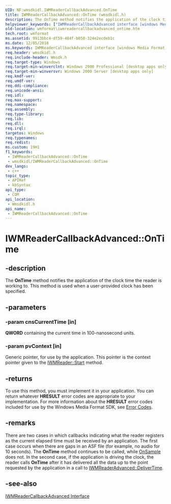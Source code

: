 ```yaml
---
UID: NF:wmsdkidl.IWMReaderCallbackAdvanced.OnTime
title: IWMReaderCallbackAdvanced::OnTime (wmsdkidl.h)
description: The OnTime method notifies the application of the clock time the reader is working to. This method is used when a user-provided clock has been specified.
helpviewer_keywords: ["IWMReaderCallbackAdvanced interface [windows Media Format]","OnTime method","IWMReaderCallbackAdvanced.OnTime","IWMReaderCallbackAdvanced::OnTime","IWMReaderCallbackAdvancedOnTime","OnTime","OnTime method [windows Media Format]","OnTime method [windows Media Format]","IWMReaderCallbackAdvanced interface","wmformat.iwmreadercallbackadvanced_ontime","wmsdkidl/IWMReaderCallbackAdvanced::OnTime"]
old-location: wmformat\iwmreadercallbackadvanced_ontime.htm
tech.root: wmformat
ms.assetid: 9913bbc4-df59-484f-b050-324e2ecdeb1c
ms.date: 12/05/2018
ms.keywords: IWMReaderCallbackAdvanced interface [windows Media Format],OnTime method, IWMReaderCallbackAdvanced.OnTime, IWMReaderCallbackAdvanced::OnTime, IWMReaderCallbackAdvancedOnTime, OnTime, OnTime method [windows Media Format], OnTime method [windows Media Format],IWMReaderCallbackAdvanced interface, wmformat.iwmreadercallbackadvanced_ontime, wmsdkidl/IWMReaderCallbackAdvanced::OnTime
req.header: wmsdkidl.h
req.include-header: Wmsdk.h
req.target-type: Windows
req.target-min-winverclnt: Windows 2000 Professional [desktop apps only],Windows Media Format 7 SDK, or later versions of the SDK
req.target-min-winversvr: Windows 2000 Server [desktop apps only]
req.kmdf-ver: 
req.umdf-ver: 
req.ddi-compliance: 
req.unicode-ansi: 
req.idl: 
req.max-support: 
req.namespace: 
req.assembly: 
req.type-library: 
req.lib: 
req.dll: 
req.irql: 
targetos: Windows
req.typenames: 
req.redist: 
ms.custom: 19H1
f1_keywords:
 - IWMReaderCallbackAdvanced::OnTime
 - wmsdkidl/IWMReaderCallbackAdvanced::OnTime
dev_langs:
 - c++
topic_type:
 - APIRef
 - kbSyntax
api_type:
 - COM
api_location:
 - Wmsdkidl.h
api_name:
 - IWMReaderCallbackAdvanced::OnTime
---
```


# IWMReaderCallbackAdvanced::OnTime


## -description

The <b>OnTime</b> method notifies the application of the clock time the reader is working to. This method is used when a user-provided clock has been specified.

## -parameters

### -param cnsCurrentTime [in]

<b>QWORD</b> containing the current time in 100-nanosecond units.

### -param pvContext [in]

Generic pointer, for use by the application. This pointer is the context pointer given to the <a href="/windows/desktop/api/wmsdkidl/nf-wmsdkidl-iwmreader-start">IWMReader::Start</a> method.

## -returns

To use this method, you must implement it in your application. You can return whatever <b>HRESULT</b> error codes are appropriate to your implementation. For more information about the <b>HRESULT</b> error codes included for use by the Windows Media Format SDK, see <a href="/windows/desktop/wmformat/error-codes">Error Codes</a>.

## -remarks

There are two cases in which callbacks indicating what the reader registers as the current elapsed time must be received by an application. The first case occurs when there are gaps in an ASF file (for example, no audio for 10 seconds). The <b>OnTime</b> method continues to be called, while <a href="/windows/desktop/api/wmsdkidl/nf-wmsdkidl-iwmreadercallback-onsample">OnSample</a> does not. In the second case, if the application is driving the clock, the reader calls <b>OnTime</b> after it has delivered all the data up to the point requested by the application in a call to <a href="/windows/desktop/api/wmsdkidl/nf-wmsdkidl-iwmreaderadvanced-delivertime">IWMReaderAdvanced::DeliverTime</a>.

## -see-also

<a href="/windows/desktop/api/wmsdkidl/nn-wmsdkidl-iwmreadercallbackadvanced">IWMReaderCallbackAdvanced Interface</a>

